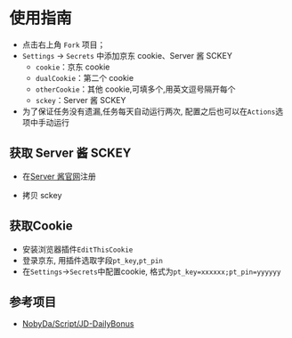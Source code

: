 # 使用指南
- 点击右上角 `Fork` 项目；
- `Settings` -> `Secrets` 中添加京东 cookie、Server 酱 SCKEY
  - `cookie`：京东 cookie
  - `dualCookie`：第二个 cookie
  - `otherCookie`：其他 cookie,可填多个,用英文逗号隔开每个
  - `sckey`：Server 酱 SCKEY
- 为了保证任务没有遗漏,任务每天自动运行两次, 配置之后也可以在`Actions`选项中手动运行


## 获取 Server 酱 SCKEY

- 在[Server 酱官网](https://sct.ftqq.com/)注册

- 拷贝 sckey

## 获取Cookie
- 安装浏览器插件`EditThisCookie`
- 登录京东, 用插件选取字段`pt_key`,`pt_pin`
- 在`Settings`->`Secrets`中配置cookie, 格式为`pt_key=xxxxxx;pt_pin=yyyyyy`

## 参考项目

- [NobyDa/Script/JD-DailyBonus](https://github.com/NobyDa/Script/blob/master/JD-DailyBonus/JD_DailyBonus.js)
